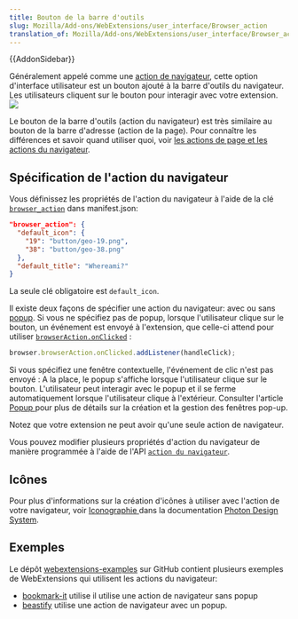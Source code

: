```yaml
---
title: Bouton de la barre d'outils
slug: Mozilla/Add-ons/WebExtensions/user_interface/Browser_action
translation_of: Mozilla/Add-ons/WebExtensions/user_interface/Browser_action
---
```

{{AddonSidebar}}

Généralement appelé comme une [action de navigateur](/fr/Add-ons/WebExtensions/API/browserAction), cette option d'interface utilisateur est un bouton ajouté à la barre d'outils du navigateur. Les utilisateurs cliquent sur le bouton pour interagir avec votre extension.
![](browser-action.png)

Le bouton de la barre d'outils (action du navigateur) est très similaire au bouton de la barre d'adresse (action de la page). Pour connaître les différences et savoir quand utiliser quoi, voir [les actions de page et les actions du navigateur](/fr/Add-ons/WebExtensions/user_interface/Page_actions#Page_actions_and_browser_actions).

## Spécification de l'action du navigateur

Vous définissez les propriétés de l'action du navigateur à l'aide de la clé  [`browser_action`](/fr/docs/Mozilla/Add-ons/WebExtensions/manifest.json/browser_action) dans manifest.json:

```json
"browser_action": {
  "default_icon": {
    "19": "button/geo-19.png",
    "38": "button/geo-38.png"
  },
  "default_title": "Whereami?"
}
```

La seule clé obligatoire est `default_icon`.

Il existe deux façons de spécifier une action du navigateur: avec ou sans [popup](/fr/Add-ons/WebExtensions/Popups). Si vous ne spécifiez pas de popup, lorsque l'utilisateur clique sur le bouton, un événement est envoyé à l'extension, que celle-ci attend pour utiliser  [`browserAction.onClicked`](/fr//Add-ons/WebExtensions/API/BrowserAction/onClicked) :

```js
browser.browserAction.onClicked.addListener(handleClick);
```

Si vous spécifiez une fenêtre contextuelle, l'événement de clic n'est pas envoyé : A la place, le popup s'affiche lorsque l'utilisateur clique sur le bouton. L'utilisateur peut interagir avec le popup et il se ferme automatiquement lorsque l'utilisateur clique à l'extérieur. Consulter l'article [Popup ](/fr/Add-ons/WebExtensions/Popups)pour plus de détails sur la création et la gestion des fenêtres pop-up.

Notez que votre extension ne peut avoir qu'une seule action de navigateur.

Vous pouvez modifier plusieurs propriétés d'action du navigateur de manière programmée à l'aide de l'API [`action du navigateur`](/fr/Add-ons/WebExtensions/API/browserAction).

## Icônes

Pour plus d'informations sur la création d'icônes à utiliser avec l'action de votre navigateur, voir [Iconographie ](https://design.firefox.com/photon/visuals/iconography.html)dans la documentation [Photon Design System](https://design.firefox.com/photon/index.html).

## Exemples

Le dépôt [webextensions-examples](https://github.com/mdn/webextensions-examples) sur GitHub contient plusieurs exemples de WebExtensions qui utilisent les actions du navigateur:

- [bookmark-it](https://github.com/mdn/webextensions-examples/blob/master/bookmark-it/) utilise il utilise une action de navigateur sans popup
- [beastify](https://github.com/mdn/webextensions-examples/tree/master/beastify) utilise une action de navigateur avec un popup.
